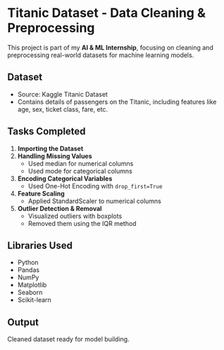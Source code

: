 # Titanic Dataset - Data Cleaning & Preprocessing

This project is part of my **AI & ML Internship**, focusing on cleaning and preprocessing real-world datasets for machine learning models.

## Dataset
- Source: Kaggle Titanic Dataset
- Contains details of passengers on the Titanic, including features like age, sex, ticket class, fare, etc.

## Tasks Completed
1. **Importing the Dataset**
2. **Handling Missing Values**
   - Used median for numerical columns
   - Used mode for categorical columns
3. **Encoding Categorical Variables**
   - Used One-Hot Encoding with `drop_first=True`
4. **Feature Scaling**
   - Applied StandardScaler to numerical columns
5. **Outlier Detection & Removal**
   - Visualized outliers with boxplots
   - Removed them using the IQR method

## Libraries Used
- Python
- Pandas
- NumPy
- Matplotlib
- Seaborn
- Scikit-learn

## Output
Cleaned dataset ready for model building.

